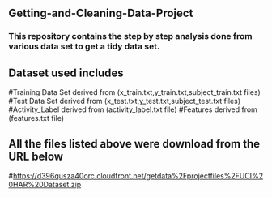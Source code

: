 ## Getting-and-Cleaning-Data-Project

### This repository contains the step by step analysis done from  various data set to get a tidy data set.

## Dataset used includes
#Training Data Set derived from (x_train.txt,y_train.txt,subject_train.txt files)
#Test Data Set derived from (x_test.txt,y_test.txt,subject_test.txt files)
#Activity_Label derived from (activity_label.txt file)
#Features derived from (features.txt file)

## All the files listed above were download from the URL below
#https://d396qusza40orc.cloudfront.net/getdata%2Fprojectfiles%2FUCI%20HAR%20Dataset.zip 
